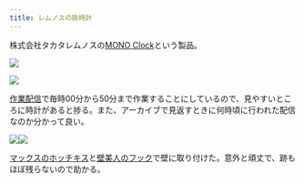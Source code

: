 ```yaml
---
title: レムノスの掛時計
---
```

株式会社タカタレムノスの[MONO Clock](https://www.amazon.co.jp/dp/B004UIT8BK)という製品。

![](https://lh4.googleusercontent.com/88nmAnemN9njMKZpKz7IqINaXuVJ9HWq7HBZGd6MCbn-YeXsb0GYQuLr2DKKlCSHaKC2QDhqIcR2yS0UbosRPtHdWB8V6QRGTTZOgd7PgCUpE3ENHgISOvQItIK4EcY1AX1dQ2IsJO3UZ-jNABgcW6Wyss7QEAO9zoo37UZyIjSUQSAGsXj8lQ5I8mHq)

![](https://lh3.googleusercontent.com/2RYM00AEyDQK0wWxPnnjWIeKJRCwzih87RTD7UfYmGI-bWwpiVhhIjfv8OOFZcFbnlstpkc1oFicOVt8O5WWOqN6hosNgOs5GhHvNANOdzCTMdq-7HNS2LVIzWplZreum3YmE8L0jTp6V5-TKRnEwA6PUm4Y235lKZlU_3TzL1xLH18g3bMTI_nMipYa)

[作業配信](https://www.youtube.com/channel/UC5s-KpSDGzxWPWNv94PnJHw)で毎時00分から50分まで作業することにしているので、見やすいところに時計があると捗る。また、アーカイブで見返すときに何時頃に行われた配信なのか分かって良い。

![](https://lh5.googleusercontent.com/exV_6zBEn_PrMs02YMMQnN5uJE7o0w2cPXKutsKSyc2nCkYl1UkWFJOUuvryo9OXyEzVcbDp58UMnDyCXmyJvaUMiGNkeR2iTtETNWHcybjFcpMuDCyJATKMMVOXV3WHy_XjWCKkW-tdv3RnMrwi1-o6PhPWw6-dRXt31-auTRI9GA6reiXrtB6HRe_3)![](https://lh5.googleusercontent.com/8ImOKZVbYYw6ssJVcKMpVssupvN0wGxV9pCoVHxgD3y-Z-VJPzY8-usDOb4glZSM7xjxuB2yHXGlv1Bm8welMOXKsXVQ-7rQW5UvQ7eYtPYqCGmHYZSQjPVK3cEX9xVCZLYWm-UvQeMCX2TpQ0M4lSJ5jLkXU-VEtp1MEvqYdbJ6hvwLjPj4vzcvJSBO)

[マックスのホッチキス](https://www.amazon.co.jp/dp/B000O9WRWG)と[壁美人のフック](https://www.amazon.co.jp/dp/B00CU78TDG)で壁に取り付けた。意外と頑丈で、跡もほぼ残らないので助かる。
